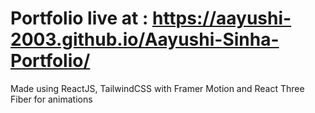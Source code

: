 # Portfolio live at : https://aayushi-2003.github.io/Aayushi-Sinha-Portfolio/

Made using ReactJS, TailwindCSS with Framer Motion and React Three Fiber for animations
